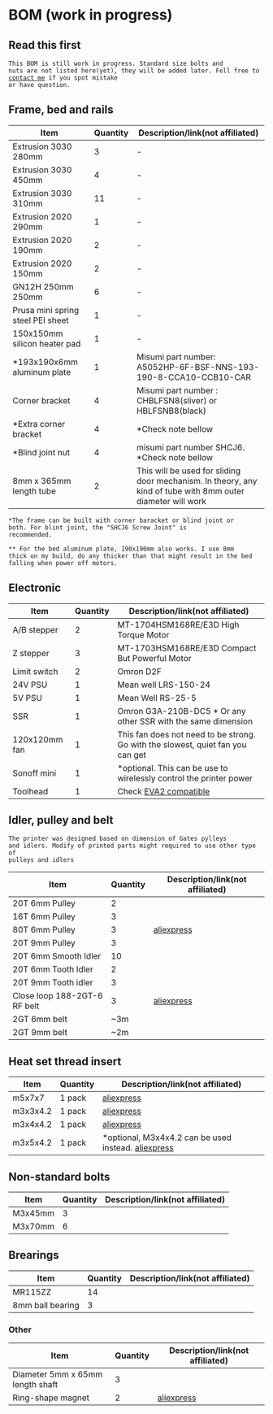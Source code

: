 # BOM (work in progress)

## Read this first
<code>This BOM is still work in progress. Standard size bolts and nuts are not listed here(yet), they will be added later. Fell free to [contact me](https://discord.gg/WZVP2HuAag) if you spot mistake or have question.</code>

## Frame, bed and rails

| Item | Quantity | Description/link(not affiliated) |
| --- | --- | --- |
| Extrusion 3030 280mm | 3 | - |
| Extrusion 3030 450mm  | 4 | - |
| Extrusion 3030 310mm  | 11 | - |
| Extrusion 2020 290mm  | 1 | - |
| Extrusion 2020 190mm  | 2 | - |
| Extrusion 2020 150mm  | 2 | - |
| GN12H 250mm 250mm  | 6 | - |
| Prusa mini spring steel PEI sheet  | 1 | - |
| 150x150mm silicon heater pad  | 1 | - |
| *193x190x6mm aluminum plate  | 1 | Misumi part number: A5052HP-6F-BSF-NNS-193-190-8-CCA10-CCB10-CAR |
| Corner bracket  | 4 | Misumi part number : CHBLFSN8(sliver) or HBLFSNB8(black) |
| *Extra corner bracket  | 4 | *Check note bellow |
| *Blind joint nut  | 4 | misumi part number SHCJ6. *Check note bellow |
| 8mm x 365mm length tube | 2 | This will be used for sliding door mechanism. In theory, any kind of tube with 8mm outer diameter will work |

<code>*The frame can be built with corner baracket or blind joint or both. For blint joint, the "SHCJ6 Screw Joint" is recommended.</code>

<code>** For the bed aluminum plate, 190x190mm also works. I use 8mm thick on my build, do any thicker than that might result in the bed falling when power off motors.</code>

## Electronic

| Item | Quantity | Description/link(not affiliated) |
| --- | --- | --- |
| A/B stepper | 2 | MT-1704HSM168RE/E3D High Torque Motor |
| Z stepper | 3 | MT-1703HSM168RE/E3D Compact But Powerful Motor |
| Limit switch | 2 | Omron D2F |
| 24V PSU | 1 | Mean well LRS-150-24  |
| 5V PSU | 1 | Mean Well RS-25-5  |
| SSR | 1 | Omron G3A-210B-DC5 * Or any other SSR with the same dimension  |
| 120x120mm fan | 1 | This fan does not need to be strong. Go with the slowest, quiet fan you can get |
| Sonoff mini | 1 | *optional. This can be use to wirelessly control the printer power |
| Toolhead | 1 | Check [EVA2 compatible](https://main.eva-3d.page/) |



## Idler, pulley and belt

<code>The printer was designed based on dimension of Gates pylleys and idlers. Modify of printed parts might required to use other type of pulleys and idlers</code>

| Item | Quantity | Description/link(not affiliated) |
| --- | --- | --- |
| 20T 6mm Pulley | 2 |   |
| 16T 6mm Pulley | 3 |   |
| 80T 6mm Pulley | 3 | [aliexpress](https://www.aliexpress.com/item/1005001700640216.html) |
| 20T 9mm Pulley | 3 |   |
| 20T 6mm Smooth Idler | 10 |   |
| 20T 6mm Tooth Idler | 2 |   |
| 20T 9mm Tooth idler | 3 |   |
| Close loop  188-2GT-6 RF belt | 3 | [aliexpress](https://www.aliexpress.com/item/4000397043382.html) |
| 2GT 6mm belt | ~3m |   |
| 2GT 9mm belt | ~2m |   |


## Heat set thread insert

| Item | Quantity | Description/link(not affiliated) |
| --- | --- | --- |
| m5x7x7 | 1 pack  | [aliexpress](https://www.aliexpress.com/item/4000232990523.html?spm=a2g0s.9042311.0.0.27424c4dWNZpM9) |
| m3x3x4.2 | 1 pack | [aliexpress](https://www.aliexpress.com/item/4000955759713.html?spm=a2g0s.9042311.0.0.27424c4dmPejm9) |
| m3x4x4.2 | 1 pack | [aliexpress](https://www.aliexpress.com/item/4000955759713.html?spm=a2g0s.9042311.0.0.27424c4dmPejm9) |
| m3x5x4.2 | 1 pack | *optional, M3x4x4.2 can be used instead. [aliexpress](https://www.aliexpress.com/item/4000955759713.html?spm=a2g0s.9042311.0.0.27424c4dmPejm9) |


## Non-standard bolts

| Item | Quantity | Description/link(not affiliated) |
| --- | --- | --- |
| M3x45mm | 3 |   |
| M3x70mm | 6 |   |

## Brearings

| Item | Quantity | Description/link(not affiliated) |
| --- | --- | --- |
| MR115ZZ | 14 |   |
| 8mm ball bearing | 3 |   |


### Other

| Item | Quantity | Description/link(not affiliated) |
| --- | --- | --- |
| Diameter 5mm x 65mm length shaft | 3 |   |
| Ring-shape magnet | 2 | [aliexpress](https://www.aliexpress.com/item/32839397491.html) |

